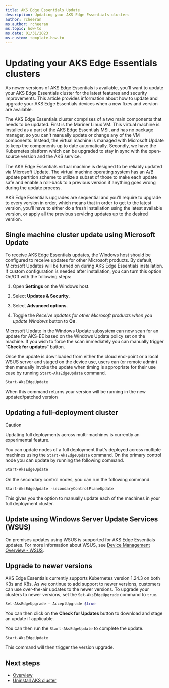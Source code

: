 ```yaml
---
title: AKS Edge Essentials Update
description: Updating your AKS Edge Essentials clusters
author: rcheeran
ms.author: rcheeran
ms.topic: how-to
ms.date: 01/31/2023
ms.custom: template-how-to
---
```


# Updating your AKS Edge Essentials clusters

As newer versions of AKS Edge Essentials is available, you'll want to update your AKS Edge Essentials cluster for the latest features and security improvements. This article provides information about how to update and upgrade your AKS Edge Essentials devices when a new fixes and version are available.

The AKS Edge Essentials cluster comprises of a two main components that needs to be updated. First is the Mariner Linux VM. This virtual machine is installed as a part of the AKS Edge Essentials MSI, and has no package manager, so you can't manually update or change any of the VM components. Instead, the virtual machine is managed with Microsoft Update to keep the components up to date automatically. Secondly, we have the Kubernetes platform which can be upgraded to stay in sync with the open-source version and the AKS service.  

The AKS Edge Essentials virtual machine is designed to be reliably updated via Microsoft Update. The virtual machine operating system has an A/B update partition scheme to utilize a subset of those to make each update safe and enable a roll-back to a previous version if anything goes wrong during the update process.

AKS Edge Essentials upgrades are sequential and you'll require to upgrade to every version in order, which means that in order to get to the latest version, you'll have to either do a fresh installation using the latest available version, or apply all the previous servicing updates up to the desired version.

## Single machine cluster update using Microsoft Update

To receive AKS Edge Essentials updates, the Windows host should be configured to receive updates for other Microsoft products. By default, Microsoft Updates will be turned on during AKS Edge Essentials  installation. If custom configuration is needed after  installation, you can turn this option On/Off with the following steps:

1. Open **Settings** on the Windows host.

1. Select **Updates & Security**.

1. Select **Advanced options**.

1. Toggle the *Receive updates for other Microsoft products when you update Windows* button to **On**.

Microsoft Update in the Windows Update subsystem can now scan for an update for AKS-EE based on the Windows Update policy set on the machine. If you wish to force the scan immediately you can manually trigger “**Check for updates**” button.

Once the update is downloaded from either the cloud end-point or a local WSUS server and staged on the device use, users can (or remote admin) then manually invoke the update when timing is appropriate for their use case by running `Start-AksEdgeUpdate` command.

```powershell
Start-AksEdgeUpdate
```

When this command returns your version will be running in the new updated/patched version

## Updating a full-deployment cluster

> [!CAUTION]
> Updating full deployments across multi-machines is currently an experimental feature.

You can update nodes of a full deployment that's deployed across multiple machines using the `Start-AksEdgeUpdate` command. On the primary control node you can update by running the following command.

```PowerShell
Start-AksEdgeUpdate
```

On the secondary control nodes, you can run the following command.

```powershell
Start-AksEdgeUpdate -secondaryControlPlaneUpdate
```

This gives you the option to manually update each of the machines in your full deployment cluster.

## Update using Windows Server Update Services (WSUS)

On premises updates using WSUS is supported for AKS Edge Essentials updates. For more information about WSUS, see [Device Management Overview - WSUS](/windows/iot/iot-enterprise/device-management/device-management-overview#windows-server-update-services-wsus).

## Upgrade to newer versions

AKS Edge Essentials currently supports Kubernetes version 1.24.3 on both K3s and K8s. As we continue to add support to newer versions, customers can use over-the-air updates to the newer versions. To upgrade your clusters to newer versions, set the `Set-AksEdgeUpgrade` command to `true`.

```powershell
Set-AksEdgeUpgrade – AcceptUpgrade $true
```

You can then click on the **Check for Updates** button to download and stage an update if applicable.

You can then run the `Start-AksEdgeUpdate` to complete the update.

```powershell
Start-AksEdgeUpdate
```

This command will then trigger the version upgrade.

## Next steps

* [Overview](aks-edge-overview.md)
* [Uninstall AKS cluster](aks-edge-howto-uninstall.md)
